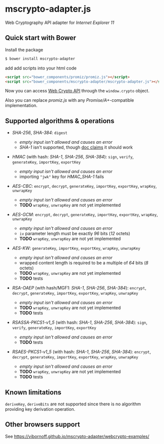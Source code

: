 mscrypto-adapter.js
===================

Web Cryptography API adapter for _Internet Explorer 11_

Quick start with Bower
----------------------

Install the package

```sh
$ bower install mscrypto-adapter
```

add add scripts into your html code

```html
<script src="bower_components/promiz/promiz.js"></script>
<script src="bower_components/mscrypto-adapter/mscrypto-adapter.js"></script>
```

Now you can access [Web Crypto API](www.w3.org/TR/WebCryptoAPI/) through the `window.crypto` object.

Also you can replace _promiz.js_ with any _Promise/A+_-compatible implementation.

Supported algorithms & operations
---------------------------------

* _SHA-256_, _SHA-384_: `digest`
  * _empty input isn't allowed and causes an error_
  * _SHA-1_ isn't supported, though [doc claims](https://msdn.microsoft.com/en-us/library/dn302338(v=vs.85).aspx) it should work

* _HMAC_ (with hash: _SHA-1_, _SHA-256_, _SHA-384_): `sign`, `verify`, `generateKey`, `importKey`, `exportKey`
  * _empty input isn't allowed and causes an error_
  * importing `"jwk"` key for _HMAC\_SHA-1_ fails

* _AES-CBC_: `encrypt`, `decrypt`, `generateKey`, `importKey`, `exportKey`, `wrapKey`, `unwrapKey`
  * _empty input isn't allowed and causes an error_
  * **TODO** `wrapKey`, `unwrapKey` are not yet implemented

* _AES-GCM_: `encrypt`, `decrypt`, `generateKey`, `importKey`, `exportKey`, `wrapKey`, `unwrapKey`
  * _empty input isn't allowed and causes an error_
  * `iv` parameter length must be exactly _96_ bits (_12_ octets)
  * **TODO** `wrapKey`, `unwrapKey` are not yet implemented

* _AES-KW_: `generateKey`, `importKey`, `exportKey`, `wrapKey`, `unwrapKey`
  * _empty input isn't allowed and causes an error_
  * wrapped content length is required to be a multiple of _64_ bits (_8_ octets)
  * **TODO** `wrapKey`, `unwrapKey` are not yet implemented
  * **TODO** tests

* _RSA-OAEP_ (with hash/MGF1: _SHA-1_, _SHA-256_, _SHA-384_): `encrypt`, `decrypt`, `generateKey`, `importKey`, `exportKey`, `wrapKey`, `unwrapKey`
  * _empty input isn't allowed and causes an error_
  * **TODO** `wrapKey`, `unwrapKey` are not yet implemented
  * **TODO** tests

* _RSASSA-PKCS1-v1\_5_ (with hash: _SHA-1_, _SHA-256_, _SHA-384_): `sign`, `verify`, `generateKey`, `importKey`, `exportKey`
  * _empty input isn't allowed and causes an error_
  * **TODO** tests

* _RSAES-PKCS1-v1\_5_ (with hash: _SHA-1_, _SHA-256_, _SHA-384_): `encrypt`, `decrypt`, `generateKey`, `importKey`, `exportKey`, `wrapKey`, `unwrapKey`
  * _empty input isn't allowed and causes an error_
  * **TODO** `wrapKey`, `unwrapKey` are not yet implemented
  * **TODO** tests

Known limitations
-----------------

`deriveKey`, `deriveBits` are not supported since there is no algorithm providing key derivation operation.

Other browsers support
----------------------

See https://vibornoff.github.io/mscrypto-adapter/webcrypto-examples/

